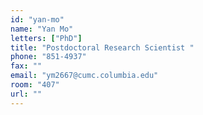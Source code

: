 ```yaml
---
id: "yan-mo"
name: "Yan Mo"
letters: ["PhD"]
title: "Postdoctoral Research Scientist "
phone: "851-4937"
fax: ""
email: "ym2667@cumc.columbia.edu"
room: "407"
url: ""
---
```

